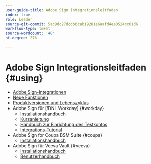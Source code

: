 ```yaml
---
user-guide-title: Adobe Sign Integrationsleitfaden
index: true
role: Leader
source-git-commit: 5ac9dc27dcdb6cab19281e6aafd4ea0524cc01d6
workflow-type: tm+mt
source-wordcount: '48'
ht-degree: 27%

---
```



# Adobe Sign Integrationsleitfaden {#using}

+ [Adobe Sign-Integrationen](home.md)
+ [Neue Funktionen](whats-new.md)
+ [Produktversionen und Lebenszyklus](versions.md)
+ Adobe Sign für [!DNL Workday] {#workday}
   + [Installationshandbuch](workday/install.md)
   + [Kurzanleitung](workday/quick-start.md)
   + [Handbuch zur Einrichtung des Testkontos](workday/trial-install.md)
   + [Integrations-Tutorial](workday/tutorial-video.md)
+ Adobe Sign for Coupa BSM Suite {#coupa}
   + [Installationshandbuch](coupa/install.md)
+ Adobe Sign für Veeva Vault {#veeva}
   + [Installationshandbuch](veeva/install.md)
   + [Benutzerhandbuch](veeva/user.md)

